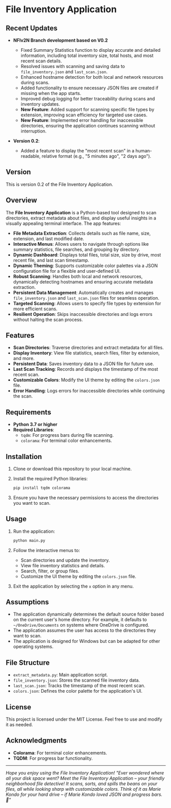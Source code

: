 # File Inventory Application

## Recent Updates

- **NFIv2N Branch development based on V0.2**
  - Fixed Summary Statistics function to display accurate and detailed information, including total inventory size, total hosts, and most recent scan details.
  - Resolved issues with scanning and saving data to `file_inventory.json` and `last_scan.json`.
  - Enhanced hostname detection for both local and network resources during scans.
  - Added functionality to ensure necessary JSON files are created if missing when the app starts.
  - Improved debug logging for better traceability during scans and inventory updates.
  - **New Feature**: Added support for scanning specific file types by extension, improving scan efficiency for targeted use cases.
  - **New Feature**: Implemented error handling for inaccessible directories, ensuring the application continues scanning without interruption.

- **Version 0.2**:
  - Added a feature to display the "most recent scan" in a human-readable, relative format (e.g., "5 minutes ago", "2 days ago").

## Version

This is version 0.2 of the File Inventory Application.

## Overview

The **File Inventory Application** is a Python-based tool designed to scan directories, extract metadata about files, and display useful insights in a visually appealing terminal interface. The app features:

- **File Metadata Extraction**: Collects details such as file name, size, extension, and last modified date.
- **Interactive Menus**: Allows users to navigate through options like summary statistics, file searches, and grouping by directory.
- **Dynamic Dashboard**: Displays total files, total size, size by drive, most recent file, and last scan timestamp.
- **Dynamic Theming**: Supports customizable color palettes via a JSON configuration file for a flexible and user-defined UI.
- **Robust Scanning**: Handles both local and network resources, dynamically detecting hostnames and ensuring accurate metadata extraction.
- **Persistent Data Management**: Automatically creates and manages `file_inventory.json` and `last_scan.json` files for seamless operation.
- **Targeted Scanning**: Allows users to specify file types by extension for more efficient scans.
- **Resilient Operation**: Skips inaccessible directories and logs errors without halting the scan process.

## Features

- **Scan Directories**: Traverse directories and extract metadata for all files.
- **Display Inventory**: View file statistics, search files, filter by extension, and more.
- **Persistent Data**: Saves inventory data to a JSON file for future use.
- **Last Scan Tracking**: Records and displays the timestamp of the most recent scan.
- **Customizable Colors**: Modify the UI theme by editing the `colors.json` file.
- **Error Handling**: Logs errors for inaccessible directories while continuing the scan.

## Requirements

- **Python 3.7 or higher**
- **Required Libraries**:
  - `tqdm`: For progress bars during file scanning.
  - `colorama`: For terminal color enhancements.

## Installation

1. Clone or download this repository to your local machine.
2. Install the required Python libraries:

   ```bash
   pip install tqdm colorama
   ```

3. Ensure you have the necessary permissions to access the directories you want to scan.

## Usage

1. Run the application:

   ```bash
   python main.py
   ```

2. Follow the interactive menus to:
   - Scan directories and update the inventory.
   - View file inventory statistics and details.
   - Search, filter, or group files.
   - Customize the UI theme by editing the `colors.json` file.
3. Exit the application by selecting the `x` option in any menu.

## Assumptions

- The application dynamically determines the default source folder based on the current user's home directory. For example, it defaults to `~/OneDrive/Documents` on systems where OneDrive is configured.
- The application assumes the user has access to the directories they want to scan.
- The application is designed for Windows but can be adapted for other operating systems.

## File Structure

- `extract_metadata.py`: Main application script.
- `file_inventory.json`: Stores the scanned file inventory data.
- `last_scan.json`: Tracks the timestamp of the most recent scan.
- `colors.json`: Defines the color palette for the application's UI.

## License

This project is licensed under the MIT License. Feel free to use and modify it as needed.

## Acknowledgments

- **Colorama**: For terminal color enhancements.
- **TQDM**: For progress bar functionality.

---

*Hope you enjoy using the File Inventory Application!*
*"Ever wondered where all your disk space went? Meet the File Inventory Application – your friendly neighborhood file detective! It scans, sorts, and spills the beans on your files, all while looking sharp with customizable colors. Think of it as Marie Kondo for your hard drive – if Marie Kondo loved JSON and progress bars. 🎉"*
